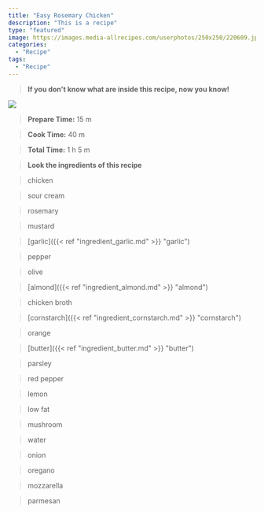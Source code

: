 ```yaml
---
title: "Easy Rosemary Chicken"
description: "This is a recipe"
type: "featured"
image: https://images.media-allrecipes.com/userphotos/250x250/220609.jpg
categories: 
  - "Recipe"
tags: 
  - "Recipe"
---
```



>**If you don't know what are inside this recipe, now you know!**

![](../images/Recipes-Banner.jpg)
> **Prepare Time:** 15 m


> **Cook Time:** 40 m


> **Total Time:** 1 h 5 m

> **Look the ingredients of this recipe**

> chicken

> sour cream

> rosemary

> mustard

> [garlic]({{< ref "ingredient_garlic.md" >}} "garlic")

> pepper

> olive

> [almond]({{< ref "ingredient_almond.md" >}} "almond")

> chicken broth

> [cornstarch]({{< ref "ingredient_cornstarch.md" >}} "cornstarch")

> orange

> [butter]({{< ref "ingredient_butter.md" >}} "butter")

> parsley

> red pepper

> lemon

> low fat

> mushroom

> water

> onion

> oregano

> mozzarella

> parmesan

